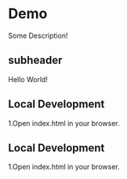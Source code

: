 # Demo

Some Description!

## subheader

Hello  World!

## Local Development

1.Open index.html in your browser.

## Local Development

1.Open index.html in your browser.